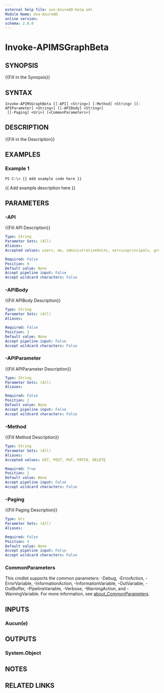 ```yaml
---
external help file: use-AzureAD-help.xml
Module Name: Use-AzureAD
online version:
schema: 2.0.0
---
```


# Invoke-APIMSGraphBeta

## SYNOPSIS
{{Fill in the Synopsis}}

## SYNTAX

```
Invoke-APIMSGraphBeta [[-API] <String>] [-Method] <String> [[-APIParameter] <String>] [[-APIBody] <String>]
 [[-Paging] <Uri>] [<CommonParameters>]
```

## DESCRIPTION
{{Fill in the Description}}

## EXAMPLES

### Example 1
```
PS C:\> {{ Add example code here }}
```

{{ Add example description here }}

## PARAMETERS

### -API
{{Fill API Description}}

```yaml
Type: String
Parameter Sets: (All)
Aliases:
Accepted values: users, me, administrativeUnits, serviceprincipals, groups

Required: False
Position: 0
Default value: None
Accept pipeline input: False
Accept wildcard characters: False
```

### -APIBody
{{Fill APIBody Description}}

```yaml
Type: String
Parameter Sets: (All)
Aliases:

Required: False
Position: 3
Default value: None
Accept pipeline input: False
Accept wildcard characters: False
```

### -APIParameter
{{Fill APIParameter Description}}

```yaml
Type: String
Parameter Sets: (All)
Aliases:

Required: False
Position: 2
Default value: None
Accept pipeline input: False
Accept wildcard characters: False
```

### -Method
{{Fill Method Description}}

```yaml
Type: String
Parameter Sets: (All)
Aliases:
Accepted values: GET, POST, PUT, PATCH, DELETE

Required: True
Position: 1
Default value: None
Accept pipeline input: False
Accept wildcard characters: False
```

### -Paging
{{Fill Paging Description}}

```yaml
Type: Uri
Parameter Sets: (All)
Aliases:

Required: False
Position: 4
Default value: None
Accept pipeline input: False
Accept wildcard characters: False
```

### CommonParameters
This cmdlet supports the common parameters: -Debug, -ErrorAction, -ErrorVariable, -InformationAction, -InformationVariable, -OutVariable, -OutBuffer, -PipelineVariable, -Verbose, -WarningAction, and -WarningVariable. For more information, see [about_CommonParameters](http://go.microsoft.com/fwlink/?LinkID=113216).

## INPUTS

### Aucun(e)
## OUTPUTS

### System.Object
## NOTES

## RELATED LINKS

